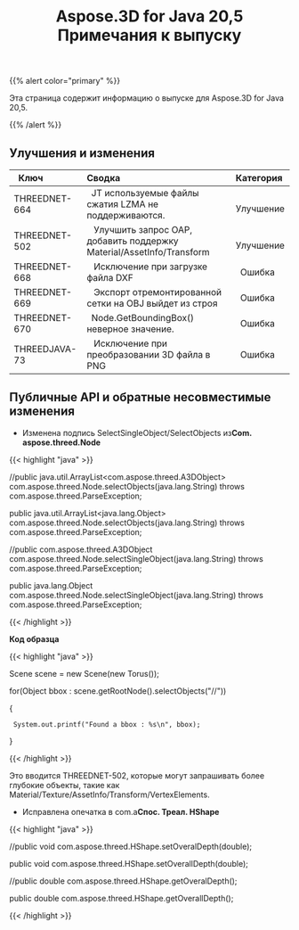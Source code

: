﻿---
title: Aspose.3D for Java 20,5 Примечания к выпуску
type: docs
weight: 30
url: /ru/java/aspose-3d-for-java-20-5-release-notes/
---
{{% alert color="primary" %}} 

Эта страница содержит информацию о выпуске для Aspose.3D for Java 20,5.

{{% /alert %}} 
## **Улучшения и изменения**

|` `**Ключ**|**Сводка**|**Категория**|
|:- |:- |:- |
|THREEDNET-664 |` `JT используемые файлы сжатия LZMA не поддерживаются.|` ` Улучшение|
|THREEDNET-502 |` ` Улучшить запрос OAP, добавить поддержку Material/AssetInfo/Transform|` ` Улучшение|
|THREEDNET-668 |` ` Исключение при загрузке файла DXF|` `Ошибка|
|THREEDNET-669 |` ` Экспорт отремонтированной сетки на OBJ выйдет из строя|` `Ошибка|
|THREEDNET-670 |` `Node.GetBoundingBox() неверное значение.|` `Ошибка|
|THREEDJAVA-73 |` ` Исключение при преобразовании 3D файла в PNG|` `Ошибка|
## **Публичные API и обратные несовместимые изменения**
- Изменена подпись SelectSingleObject/SelectObjects из**Com. aspose.threed.Node**



{{< highlight "java" >}}

 //public java.util.ArrayList<com.aspose.threed.A3DObject> com.aspose.threed.Node.selectObjects(java.lang.String) throws com.aspose.threed.ParseException;

public java.util.ArrayList<java.lang.Object> com.aspose.threed.Node.selectObjects(java.lang.String) throws com.aspose.threed.ParseException;

//public com.aspose.threed.A3DObject com.aspose.threed.Node.selectSingleObject(java.lang.String) throws com.aspose.threed.ParseException;

public java.lang.Object com.aspose.threed.Node.selectSingleObject(java.lang.String) throws com.aspose.threed.ParseException;

{{< /highlight >}}


**Код образца**

{{< highlight "java" >}}

 Scene scene = new Scene(new Torus());

for(Object bbox : scene.getRootNode().selectObjects("//<BoundingBox>"))

{

     System.out.printf("Found a bbox : %s\n", bbox);

}

{{< /highlight >}}

Это вводится THREEDNET-502, которые могут запрашивать более глубокие объекты, такие как Material/Texture/AssetInfo/Transform/VertexElements.

- Исправлена опечатка в com.a**Спос. Треал. HShape**



{{< highlight "java" >}}

 //public void com.aspose.threed.HShape.setOveralDepth(double);

public void com.aspose.threed.HShape.setOverallDepth(double);

//public double com.aspose.threed.HShape.getOveralDepth();

public double com.aspose.threed.HShape.getOverallDepth();

{{< /highlight >}}
